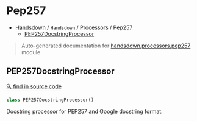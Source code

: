 # Pep257

- [Handsdown](./README.md) / `Handsdown` / [Processors](./handsdown_processors_index.md) / Pep257
  - [PEP257DocstringProcessor](#pep257docstringprocessor)

> Auto-generated documentation for [handsdown.processors.pep257](../handsdown/processors/pep257.py) module

## PEP257DocstringProcessor

[🔍 find in source code](../handsdown/processors/pep257.py#L6)

```python
class PEP257DocstringProcessor()
```

Docstring processor for PEP257 and Google docstring format.

